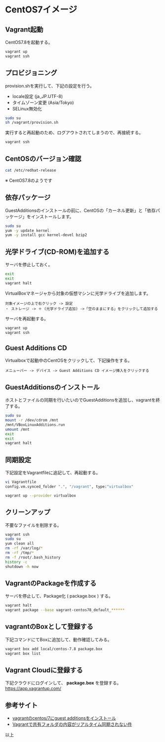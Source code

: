 # CentOS7イメージ

## Vagrant起動
CentOS7.8を起動する。
```bash
vagrant up
vagrant ssh
```

## プロビジョニング
provision.shを実行して、下記の設定を行う。
* locale設定 (ja_JP.UTF-8)
* タイムゾーン変更 (Asia/Tokyo)
* SELinux無効化

```bash
sudo su
sh /vagrant/provision.sh
```
実行すると再起動のため、ログアウトされてしまうので、再接続する。
```bash
vagrant ssh
```

## CentOSのバージョン確認
```bash
cat /etc/redhat-release
```
※ CentOS7.8のようです

## 依存パッケージ
GuestAdditionsのインストールの前に、CentOSの「カーネル更新」と「依存パッケージ」をインストールします。
```bash
sudo su
yum -y update kernel
yum -y install gcc kernel-devel bzip2
```

## 光学ドライブ(CD-ROM)を追加する
サーバを停止しておく。
```bash
exit
exit
vagrant halt
```

VirtualBoxマネージャから対象の仮想マシンに光学ドライブを追加します。
```
対象イメージの上で右クリック -> 設定 
・ ストレージ -> ＋ (光学ドライブ追加) ->「空のままにする」をクリックして追加する
```

サーバを再起動する。
```bash
vagrant up
vagrant ssh
```

## Guest Additions CD
Virtualboxで起動中のCentOSをクリックして、下記操作をする。  
```
メニューバー -> デバイス -> Guest Additions CD イメージ挿入をクリックする
```

## GuestAdditionsのインストール
ホストとファイルの同期を行いたいのでGuestAdditionsを追加し、vagrantを終了する。
```bash
sudo su
mount -r /dev/cdrom /mnt
/mnt/VBoxLinuxAdditions.run
umount /mnt
exit
exit
vagrant halt
```
## 同期設定
下記設定をVagrantfileに追記して、再起動する。
```bash
vi Vagrantfile
config.vm.synced_folder ".", "/vagrant", type:"virtualbox"

vagrant up --provider virtualbox
```

## クリーンアップ
不要なファイルを削除する。
```bash
vagrant ssh
sudo su
yum clean all
rm -rf /var/log/*
rm -rf /tmp/*
rm -f /root/.bash_history
history -c
shutdown -h now
```

## VagrantのPackageを作成する
サーバを停止して、Package化 ( package.box ) する。
```bash
vagrant halt
vagrant package --base vagrant-centos78_default_******
```

## vagrantのBoxとして登録する
下記コマンドにてBoxに追加して、動作確認してみる。
```bash
vagrant box add local/centos-7.8 package.box
vagrant box list
```

## Vagrant Cloudに登録する
下記クラウドにログインして、 **package.box** を登録する。  
https://app.vagrantup.com/

## 参考サイト
* [vagrantのcentos/7にguest additionsをインストール](https://qiita.com/hermannsw/items/5209ac59d887dd3836ec)
* [Vagrantで共有フォルダの内容がリアルタイム同期されない件](https://qiita.com/sudachi808/items/edc304b3ee6c1436b0fd)

以上

